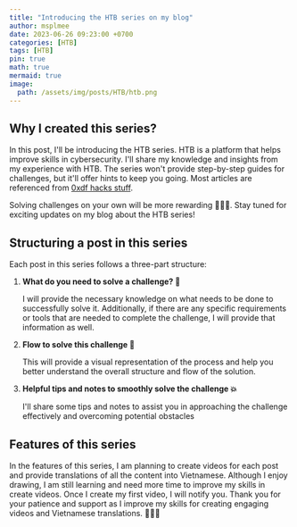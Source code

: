 ```yaml
---
title: "Introducing the HTB series on my blog"
author: msplmee
date: 2023-06-26 09:23:00 +0700
categories: [HTB]
tags: [HTB]
pin: true
math: true
mermaid: true
image:
  path: /assets/img/posts/HTB/htb.png
---
```


## Why I created this series?

In this post, I'll be introducing the HTB series. HTB is a platform that helps improve skills in cybersecurity. I'll share my knowledge and insights from my experience with HTB. The series won't provide step-by-step guides for challenges, but it'll offer hints to keep you going. Most articles are referenced from [0xdf hacks stuff](https://0xdf.gitlab.io/).

Solving challenges on your own will be more rewarding 😤😤😤. Stay tuned for exciting updates on my blog about the HTB series!

## Structuring a post in this series

Each post in this series follows a three-part structure:

1. **What do you need to solve a challenge? 📖**

   I will provide the necessary knowledge on what needs to be done to successfully solve it. Additionally, if there are any specific requirements or tools that are needed to complete the challenge, I will provide that information as well.

2. **Flow to solve this challenge 🎯**

   This will provide a visual representation of the process and help you better understand the overall structure and flow of the solution.

3. **Helpful tips and notes to smoothly solve the challenge 💥**

   I'll share some tips and notes to assist you in approaching the challenge effectively and overcoming potential obstacles

## Features of this series

In the features of this series, I am planning to create videos for each post and provide translations of all the content into Vietnamese. Although I enjoy drawing, I am still learning and need more time to improve my skills in create videos. Once I create my first video, I will notify you. Thank you for your patience and support as I improve my skills for creating engaging videos and Vietnamese translations. 🙏🙏🙏
